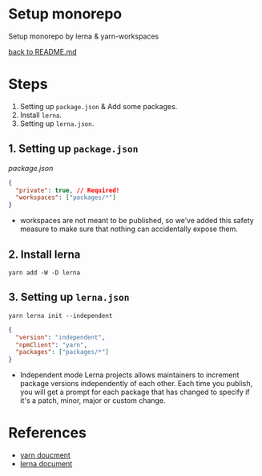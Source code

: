 # Setup monorepo

Setup monorepo by lerna & yarn-workspaces

[back to README.md](../README.md)

# Steps

1. Setting up `package.json` & Add some packages.
2. Install `lerna`.
3. Setting up `lerna.json`.

## 1. Setting up `package.json`

_package.json_

```json
{
  "private": true, // Required!
  "workspaces": ["packages/*"]
}
```

- workspaces are not meant to be published, so we’ve added this safety measure to make sure that nothing can accidentally expose them.

## 2. Install lerna

```shell
yarn add -W -D lerna
```

## 3. Setting up `lerna.json`

```shell
yarn lerna init --independent
```

```json
{
  "version": "independent",
  "npmClient": "yarn",
  "packages": ["packages/*"]
}
```

- Independent mode Lerna projects allows maintainers to increment package versions independently of each other. Each time you publish, you will get a prompt for each package that has changed to specify if it's a patch, minor, major or custom change.

# References

- [yarn doucment](https://classic.yarnpkg.com/lang/en/docs/workspaces/)
- [lerna document](https://github.com/lerna/lerna)
